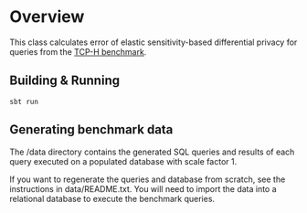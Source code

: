 # Overview

This class calculates error of elastic sensitivity-based differential privacy for queries from the [TCP-H benchmark](http://www.tpc.org/tpc_documents_current_versions/pdf/tpc-h_v2.17.2.pdf).

## Building & Running

```
sbt run
```
## Generating benchmark data
The /data directory contains the generated SQL queries and results of each query executed on a populated database
with scale factor 1.

If you want to regenerate the queries and database from scratch, see the instructions in
data/README.txt. You will need to import the data into a relational database to execute
the benchmark queries.

